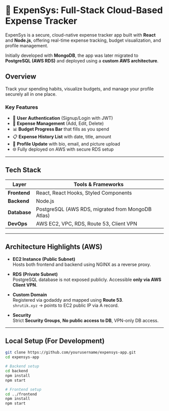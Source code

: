 # 💸 ExpenSys: Full-Stack Cloud-Based Expense Tracker

ExpenSys is a secure, cloud-native expense tracker app built with **React** and **Node.js**, offering real-time expense tracking, budget visualization, and profile management.

Initially developed with **MongoDB**, the app was later migrated to **PostgreSQL (AWS RDS)** and deployed using a **custom AWS architecture**.

## Overview

Track your spending habits, visualize budgets, and manage your profile securely all in one place.

### Key Features
- 🔐 **User Authentication** (Signup/Login with JWT)
- 💸 **Expense Management** (Add, Edit, Delete)
- 📊 **Budget Progress Bar** that fills as you spend
- 📋 **Expense History List** with date, title, amount
- 👤 **Profile Update** with bio, email, and picture upload
- 🌐 Fully deployed on AWS with secure RDS setup

---

## Tech Stack

| Layer         |  Tools & Frameworks                                     |
|---------------|---------------------------------------------------------|
| **Frontend**  |  React, React Hooks, Styled Components                  |
| **Backend**   |  Node.js                                                |
| **Database**  |  PostgreSQL (AWS RDS, migrated from MongoDB Atlas)      |
| **DevOps**    |  AWS EC2, VPC, RDS, Route 53, Client VPN                |

---

## Architecture Highlights (AWS)

- **EC2 Instance (Public Subnet)**  
  Hosts both frontend and backend using NGINX as a reverse proxy.
  
- **RDS (Private Subnet)**  
  PostgreSQL database is not exposed publicly. Accessible **only via AWS Client VPN**.

- **Custom Domain**  
  Registered via godaddy and mapped using **Route 53**.  
  `shrutik.xyz` → points to EC2 public IP via A record.

- **Security**  
  Strict **Security Groups**, **No public access to DB**, VPN-only DB access.

---

## Local Setup (For Development)

```bash
git clone https://github.com/yourusername/expensys-app.git
cd expensys-app

# Backend setup
cd backend
npm install
npm start

# Frontend setup
cd ../frontend
npm install
npm start

